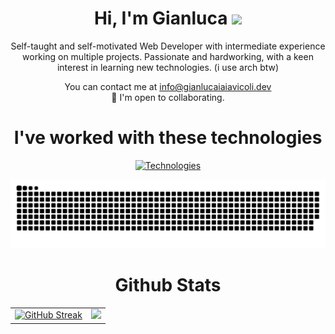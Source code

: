 <h1 align="center">
  Hi, I'm Gianluca
  <img src="https://media.giphy.com/media/hvRJCLFzcasrR4ia7z/giphy.gif" width="28">
</h1>

<p align="center">
Self-taught and self-motivated Web Developer with intermediate experience working on multiple projects. Passionate and hardworking, with a keen interest in learning new technologies. (i use arch btw)
</p>

<p align="center">
  You can contact me at <a href="mailto:info@gianlucaiaiavicoli.dev">info@gianlucaiaiavicoli.dev</a><br>
  🤝 I'm open to collaborating.
</p>

<h1 align="center">I've worked with these technologies</h1>
<p align="center">
  <a href="https://skills-icons.vercel.app">
    <img src="https://skills-icons.vercel.app/api/icons?theme=dark&i=nuxt,vue,pinia,js,ts,vite,vitest,css,tailwind,prisma,postgres,mysql,mongodb,sqlite,nodejs,prisma,py,django,git,github,githubactions,bash,linux,arch,vim,neovim,lua,aws,gcp,docker,nginx,vercel,cloudflare,npm,pnpm" alt="Technologies">
  </a>
</p>

![Snake animation](https://raw.githubusercontent.com/kalix127/kalix127/output/github-contribution-grid-snake-dark.svg)

<h1 align="center">Github Stats</h1>
<table align="center" style="border: none">
  <tr style="border: none;">
    <td>
      <a href="https://git.io/streak-stats">
        <img
          src="https://github-readme-streak-stats-two-amber.vercel.app?user=kalix127&theme=dark&hide_border=true&stroke=2DBA4E&ring=2DBA4E&fire=2DBA4E&currStreakLabel=2DBA4E"
          alt="GitHub Streak"
        />
      </a>
    </td>
    <td>
      <img
        src="https://github-readme-stats-kalix127.vercel.app/api?username=kalix127&theme=dark&hide_border=true&show_icons=true&hide_rank=true&number_format=true&hide=commits&show=prs_merged"
      />
    </td>
  </tr>
</table>
